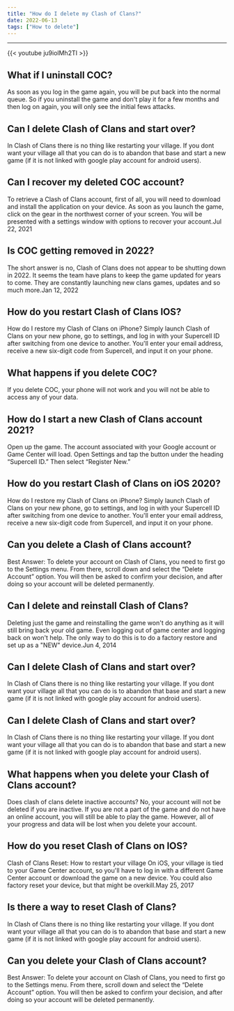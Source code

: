 ```yaml
---
title: "How do I delete my Clash of Clans?"
date: 2022-06-13
tags: ["How to delete"]
---
```


---
{{< youtube ju9iolMh2TI >}}
## What if I uninstall COC?
As soon as you log in the game again, you will be put back into the normal queue. So if you uninstall the game and don't play it for a few months and then log on again, you will only see the initial fews attacks.

## Can I delete Clash of Clans and start over?
In Clash of Clans there is no thing like restarting your village. If you dont want your village all that you can do is to abandon that base and start a new game (if it is not linked with google play account for android users).

## Can I recover my deleted COC account?
To retrieve a Clash of Clans account, first of all, you will need to download and install the application on your device. As soon as you launch the game, click on the gear in the northwest corner of your screen. You will be presented with a settings window with options to recover your account.Jul 22, 2021

## Is COC getting removed in 2022?
The short answer is no, Clash of Clans does not appear to be shutting down in 2022. It seems the team have plans to keep the game updated for years to come. They are constantly launching new clans games, updates and so much more.Jan 12, 2022

## How do you restart Clash of Clans IOS?
How do I restore my Clash of Clans on iPhone? Simply launch Clash of Clans on your new phone, go to settings, and log in with your Supercell ID after switching from one device to another. You'll enter your email address, receive a new six-digit code from Supercell, and input it on your phone.

## What happens if you delete COC?
If you delete COC, your phone will not work and you will not be able to access any of your data.

## How do I start a new Clash of Clans account 2021?
Open up the game. The account associated with your Google account or Game Center will load. Open Settings and tap the button under the heading “Supercell ID.” Then select “Register New.”

## How do you restart Clash of Clans on iOS 2020?
How do I restore my Clash of Clans on iPhone? Simply launch Clash of Clans on your new phone, go to settings, and log in with your Supercell ID after switching from one device to another. You'll enter your email address, receive a new six-digit code from Supercell, and input it on your phone.

## Can you delete a Clash of Clans account?
Best Answer: To delete your account on Clash of Clans, you need to first go to the Settings menu. From there, scroll down and select the “Delete Account” option. You will then be asked to confirm your decision, and after doing so your account will be deleted permanently.

## Can I delete and reinstall Clash of Clans?
Deleting just the game and reinstalling the game won't do anything as it will still bring back your old game. Even logging out of game center and logging back on won't help. The only way to do this is to do a factory restore and set up as a "NEW" device.Jun 4, 2014

## Can I delete Clash of Clans and start over?
In Clash of Clans there is no thing like restarting your village. If you dont want your village all that you can do is to abandon that base and start a new game (if it is not linked with google play account for android users).

## Can I delete Clash of Clans and start over?
In Clash of Clans there is no thing like restarting your village. If you dont want your village all that you can do is to abandon that base and start a new game (if it is not linked with google play account for android users).

## What happens when you delete your Clash of Clans account?
Does clash of clans delete inactive accounts? No, your account will not be deleted if you are inactive. If you are not a part of the game and do not have an online account, you will still be able to play the game. However, all of your progress and data will be lost when you delete your account.

## How do you reset Clash of Clans on IOS?
Clash of Clans Reset: How to restart your village On iOS, your village is tied to your Game Center account, so you'll have to log in with a different Game Center account or download the game on a new device. You could also factory reset your device, but that might be overkill.May 25, 2017

## Is there a way to reset Clash of Clans?
In Clash of Clans there is no thing like restarting your village. If you dont want your village all that you can do is to abandon that base and start a new game (if it is not linked with google play account for android users).

## Can you delete your Clash of Clans account?
Best Answer: To delete your account on Clash of Clans, you need to first go to the Settings menu. From there, scroll down and select the “Delete Account” option. You will then be asked to confirm your decision, and after doing so your account will be deleted permanently.

